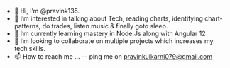 - 👋 Hi, I’m @pravink135.
- 👀 I’m interested in talking about Tech, reading charts, identifying chart-patterns, do trades, listen music & finally goto sleep.
- 🌱 I’m currently learning mastery in Node.Js along with Angular 12
- 💞️ I’m looking to collaborate on multiple projects which increases my tech skills.
- 📫 How to reach me ... -- ping me on pravinkulkarni079@gmail.com

<!---
pravink135/pravink135 is a ✨ special ✨ repository because its `README.md` (this file) appears on your GitHub profile.
You can click the Preview link to take a look at your changes.
--->
